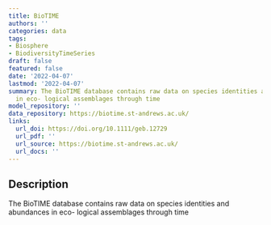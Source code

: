 ```yaml
---
title: BioTIME
authors: ''
categories: data
tags:
- Biosphere
- BiodiversityTimeSeries
draft: false
featured: false
date: '2022-04-07'
lastmod: '2022-04-07'
summary: The BioTIME database contains raw data on species identities and abundances
  in eco- logical assemblages through time
model_repository: ''
data_repository: https://biotime.st-andrews.ac.uk/
links:
  url_doi: https://doi.org/10.1111/geb.12729
  url_pdf: ''
  url_source: https://biotime.st-andrews.ac.uk/
  url_docs: ''
---
```


## Description

The BioTIME database contains raw data on species identities and abundances in eco- logical assemblages through time

